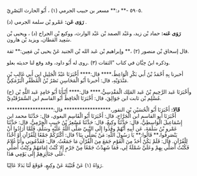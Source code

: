 ٥٩٠٥ -** د:** مسعر بن حبيب الجرمي (١) ، أَبُو الحارث البَصْرِيّ.

**رَوَى عَن:** عَمْرو بْن سلمة الجرمي (د) .

**رَوَى عَنه:** حماد بْن زيد، وعَبْد الصمد بْن عَبْد الوارث، ووكيع بْن الجراح (د) ، ويحيى بْن سَعِيد القطان، ويزيد بْن هارون.

قال إسحاق بْن منصور (٢) ،** وإبراهيم بْن عَبد الله بْن الجنيد عَنْ يحيى بْن مَعِين:** ثقة.

وذكره ابنُ حِبَّان في كتاب "الثقات (٣) .روى له أَبُو داود، وقد وقع لنا حديثه بعلو.

أخبرنا بِهِ أَحْمَدُ بْنُ أَبي بَكْرِ الْوَاعِظُ،**** قال:**** أَخْبَرَنَا عَبْدُ الْجَلِيلِ ابن أَبي غَالِبِ بْنِ مَنْدَوَيْهِ، قال: أخبرنا أَبُو الْمَحَاسِنِ نَصْرُ بْنُ الْمُظَفَّرِ الْبَرْمَكِيُّ.

(ح) وأَخْبَرَنَا عَبد الرَّحِيمِ بْنُ عَبد المَلِك الْمَقْدِسِيُّ،**** قال:**** أَنْبَأَنَا أَبُو حَامِدٍ عَبد اللَّهِ بْن مُسْلِم بْن ثابت ابن جَوَالِقَ، قال: أَخْبَرَنَا الْحَافِظُ أَبُو القاسم ابن السَّمَرْقَنْدِيِّ.

**قَالا:** أَخْبَرَنَا أَبُو الْحُسَيْنِ بْن النقور،****************** قال:****************** أَخْبَرَنَا أبو القاسم ابن الْجَرَّاحِ، قال: أَخْبَرَنَا أَبُو الْقَاسِمِ البغوي، قال: حَدَّثَنَا محمد ابن إِسْمَاعِيلَ الْوَاسِطِيُّ، قال: حَدَّثَنَا وكِيعٌ، قال: حَدَّثَنَا مُسْعِرُ بْنُ حَبِيبٍ الْجِرْمِيُّ، قال: حَدَّثَنَا عَمْرو بْنُ سَلَمَةَ، عَن أَبِيهِ أَنَّهُمْ وفَدُوا إِلَى النَّبِيّ صَلَّى اللَّهُ عَلَيْهِ وسَلَّمَ، فَلَمَّا أَرَادُوا أَنْ يَنْصَرِفُوا،** قَالُوا:** يَا رَسُولَ اللَّهِ: مَنْ يُصَلِّي بِنَا؟ قال: أَكْثَرُكُمْ جَمْعًا لِلْقُرْآنِ أَوْ أَخْذًا لِلْقُرْآنِ. قال: فَلَمْ يَكُنْ أَحَدٌ مِنَ الْقَوْمِ جَمَعَ مِنَ الْقُرْآنِ مَا جَمَعْتُ. قال: فَقَدَّمُونِي وأَنَا غُلامٌ فَكُنْتُ أَصَلِّي بِهِمْ وعَلَيَّ شَمْلَةٌ لِي، فَمَا شَهِدْتُ جَمْعًا مِنْ جَرْمٍ إِلا كُنْتُ إِمَامَهُمْ وكِنْتُ أُصَلِّي عَلَى جَنَائِزِهِمْ إِلَى يَوْمِي هَذَا.

رَوَاهُ (١) عَنْ قُتَيْبَةَ عَنْ وكِيعٍ، فَوَقَعَ لَنَا بَدَلا عَالِيًا.